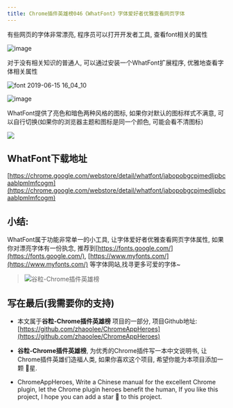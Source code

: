 ```yaml
---
title: Chrome插件英雄榜046《WhatFont》字体爱好者优雅查看网页字体
---
```

有些网页的字体非常漂亮, 程序员可以打开开发者工具, 查看font相关的属性

![image](https://www.v2fy.com/asset/046_whatfont/59549337-8f129b00-8f8e-11e9-89b8-93e0e83c4805.png)

对于没有相关知识的普通人, 可以通过安装一个WhatFont扩展程序, 优雅地查看字体相关属性

![font 2019-06-15 16_04_10](https://www.v2fy.com/asset/046_whatfont/59549312-4529b500-8f8e-11e9-8107-004486a02258.gif)

![image](https://www.v2fy.com/asset/046_whatfont/59549324-625e8380-8f8e-11e9-8454-f60168a8266c.png)

WhatFont提供了亮色和暗色两种风格的图标, 如果你对默认的图标样式不满意, 可以自行切换(如果你的浏览器主题和图标是同一个颜色, 可能会看不清图标)


![](https://www.v2fy.com/asset/046_whatfont/59549350-c4b78400-8f8e-11e9-9bc0-04649b7101ac.gif)


## WhatFont下载地址

[https://chrome.google.com/webstore/detail/whatfont/jabopobgcpjmedljpbcaablpmlmfcogm](https://chrome.google.com/webstore/detail/whatfont/jabopobgcpjmedljpbcaablpmlmfcogm)


## 小结:
WhatFont属于功能非常单一的小工具, 让字体爱好者优雅查看网页字体属性, 如果你对漂亮字体有一份执念, 推荐到[https://fonts.google.com/](https://fonts.google.com/), [https://www.myfonts.com/](https://www.myfonts.com/)
 等字体网站,找寻更多可爱的字体~

> ![谷粒-Chrome插件英雄榜](https://www.v2fy.com/asset/046_whatfont/1b8e3f49df2b4ab4ac737a1684975cac.jpeg)


## 写在最后(我需要你的支持)

- 本文属于**谷粒-Chrome插件英雄榜** 项目的一部分, 项目Github地址: [https://github.com/zhaoolee/ChromeAppHeroes](https://github.com/zhaoolee/ChromeAppHeroes)

- **谷粒-Chrome插件英雄榜**, 为优秀的Chrome插件写一本中文说明书, 让Chrome插件英雄们造福人类, 如果你喜欢这个项目, 希望你能为本项目添加一颗 🌟星.

- ChromeAppHeroes, Write a Chinese manual for the excellent Chrome plugin, let the Chrome plugin heroes benefit the human, If you like this project, I hope you can add a star 🌟 to this project.
